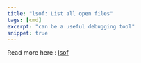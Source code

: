 ```yaml
---
title: "lsof: List all open files"
tags: [cmd]
excerpt: "can be a useful debugging tool"
snippet: true
---
```


Read more here : [lsof](https://copyconstruct.medium.com/lsof-f2b224eee7b5) 
